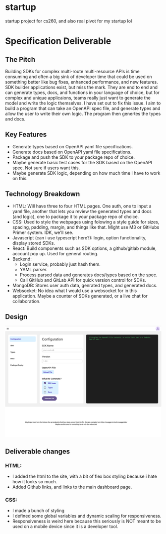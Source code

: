 # startup
startup project for cs260, and also real pivot for my startup lol

# Specification Deliverable

## The Pitch

Building SDKs for complex multi-route multi-resource APIs is time consuming and often a big sink of developer time that could be used on something better like bug fixes, enhanced performance, and new features. 
SDK builder applications exist, but miss the mark. They are end to end and can generate types, docs, and functions in your language of choice, but for complex and unique applicaions, teams really just want to generate the model and write the logic themselves. I have set out to fix this issue.
I aim to build a program that can take an OpenAPI spec file, and generate types and allow the user to write their own logic. The program then genertes the types and docs.

## Key Features

- Generate types based on OpenAPI yaml file specifications.
- Generate docs based on OpenAPI yaml file specifications.
- Package and push the SDK to your package repo of choice.
- Maybe generate basic test cases for the SDK based on the OpenAPI spec. Not sure if users want this.
- Maybe generate SDK logic, depending on how much time I have to work on this.

## Technology Breakdown

- HTML: Will have three to four HTML pages. One auth, one to input a yaml file, another that lets you review the generated types and docs (and logic), one to package it to your package repo of choice.
- CSS: Used to style the webpages using folowing a style guide for sizes, spacing, padding, margin, and things like that. Might use M3 or GitHubs Primer system. IDK, we'll see.
- Javascript (can i use typescript here?): login, option functionality, display stored SDKs.
- React: Build components such as SDK options, a github/gitlab module, account pop up. Used for general routing.
- Backend: 
    - Login service, probably just hash them.
    - YAML parser.
    - Process parsed data and generates docs/types based on the spec.
    - Call GitHub and GitLab API for quick version control for SDKs.
- MongoDB: Stores user auth data, genrated types, and generated docs.
- Websocket: No idea what I would use a websocket for in this application. Maybe a counter of SDKs generated, or a live chat for collaboration.


## Design

![mock-design](design/startup_dashboard.png)


## Deliverable changes

### HTML:

- I added the html to the site, with a bit of flex box styling because i hate how it looks so much.
- Added Github links, and links to the main dashboard page.

### CSS:

- I made a bunch of styling
- I defined some global variables and dynamic scaling for responsiveness. 
- Responsiveness is weird here because this seriously is NOT meant to be used on a mobile device since it is a developer tool.

### 